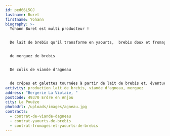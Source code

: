 ```yaml
---
id: ped66L5OJ
lastname: Buret
firstname: Yohann
biography: >-
  Yohann Buret est multi producteur !


  De lait de brebis qu'il transforme en yaourts,  brebis doux et fromages


  de merguez de brebis


  De colis de viande d'agneau


  de crêpes et galettes tournées à partir de lait de brebis et, éventuellement, de lait de vache après le tarissement des brebis
activity: production lait de brebis, viande d'agneau, merguez
address: "Bergerie La Violaie, "
postcode: 49370 Erdre en Anjou
city: La Pouëze
photoUrl: /uploads/images/agneau.jpg
contracts:
  - contrat-de-viande-dagneau
  - contrat-yaourts-de-brebis
  - contrat-fromages-et-yaourts-de-brebis
---
```

